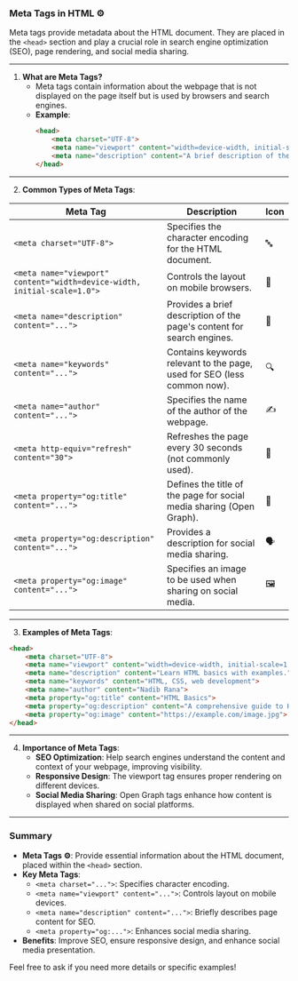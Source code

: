### Meta Tags in HTML ⚙️

Meta tags provide metadata about the HTML document. They are placed in the `<head>` section and play a crucial role in search engine optimization (SEO), page rendering, and social media sharing.

---

1. **What are Meta Tags?**
   - Meta tags contain information about the webpage that is not displayed on the page itself but is used by browsers and search engines.
   - **Example**:
     ```html
     <head>
         <meta charset="UTF-8">
         <meta name="viewport" content="width=device-width, initial-scale=1.0">
         <meta name="description" content="A brief description of the webpage.">
     </head>
     ```

---

2. **Common Types of Meta Tags**:

| Meta Tag                           | Description                                                  | Icon  |
|------------------------------------|--------------------------------------------------------------|-------|
| `<meta charset="UTF-8">`          | Specifies the character encoding for the HTML document.      | 🔤    |
| `<meta name="viewport" content="width=device-width, initial-scale=1.0">` | Controls the layout on mobile browsers. | 📱    |
| `<meta name="description" content="...">` | Provides a brief description of the page's content for search engines. | 📝    |
| `<meta name="keywords" content="...">` | Contains keywords relevant to the page, used for SEO (less common now). | 🔍    |
| `<meta name="author" content="...">`   | Specifies the name of the author of the webpage.              | ✍️    |
| `<meta http-equiv="refresh" content="30">` | Refreshes the page every 30 seconds (not commonly used).   | 🔄    |
| `<meta property="og:title" content="...">` | Defines the title of the page for social media sharing (Open Graph). | 📢    |
| `<meta property="og:description" content="...">` | Provides a description for social media sharing.               | 🗣️    |
| `<meta property="og:image" content="...">` | Specifies an image to be used when sharing on social media.   | 🖼️    |

---

3. **Examples of Meta Tags**:
```html
<head>
    <meta charset="UTF-8">
    <meta name="viewport" content="width=device-width, initial-scale=1.0">
    <meta name="description" content="Learn HTML basics with examples.">
    <meta name="keywords" content="HTML, CSS, web development">
    <meta name="author" content="Nadib Rana">
    <meta property="og:title" content="HTML Basics">
    <meta property="og:description" content="A comprehensive guide to HTML.">
    <meta property="og:image" content="https://example.com/image.jpg">
</head>
```

---

4. **Importance of Meta Tags**:
   - **SEO Optimization**: Help search engines understand the content and context of your webpage, improving visibility.
   - **Responsive Design**: The viewport tag ensures proper rendering on different devices.
   - **Social Media Sharing**: Open Graph tags enhance how content is displayed when shared on social platforms.

---

### Summary

- **Meta Tags ⚙️**: Provide essential information about the HTML document, placed within the `<head>` section.
- **Key Meta Tags**:
  - `<meta charset="...">`: Specifies character encoding.
  - `<meta name="viewport" content="...">`: Controls layout on mobile devices.
  - `<meta name="description" content="...">`: Briefly describes page content for SEO.
  - `<meta property="og:...">`: Enhances social media sharing.
- **Benefits**: Improve SEO, ensure responsive design, and enhance social media presentation.

Feel free to ask if you need more details or specific examples!
